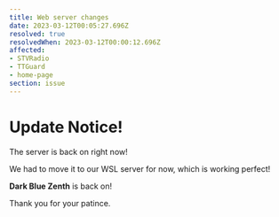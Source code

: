 ```yaml
---
title: Web server changes
date: 2023-03-12T00:05:27.696Z
resolved: true
resolvedWhen: 2023-03-12T00:00:12.696Z
affected:
- STVRadio
- TTGuard
- home-page
section: issue
---
```


# Update Notice!

The server is back on right now!

We had to move it to our WSL server for now, which is working perfect!

**Dark Blue Zenth** is back on!

Thank you for your patince.